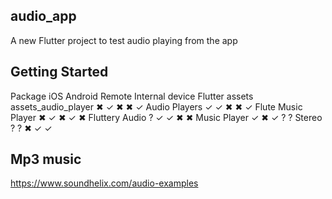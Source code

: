 ## audio_app  
A new Flutter project to test audio playing from the app

## Getting Started  
Package	                iOS	Android	Remote	Internal device	Flutter assets
assets_audio_player	    ✖	    ✓	    ✖	    ✖	            ✓
Audio Players	        ✓	    ✓	    ✖	    ✖	            ✓
Flute Music Player	    ✖	    ✓	    ✖	    ✓	            ✖
Fluttery Audio	        ?	    ✓	    ✓	    ✖	            ✖
Music Player	        ✓	    ✖	    ✓	    ?	            ?
Stereo	                ?	    ?	    ✖	    ✓	            ✓

## Mp3 music
https://www.soundhelix.com/audio-examples




